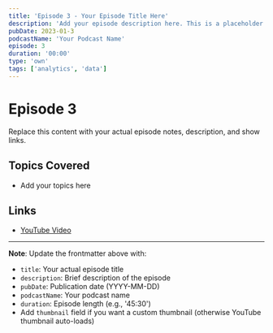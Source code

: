 ```yaml
---
title: 'Episode 3 - Your Episode Title Here'
description: 'Add your episode description here. This is a placeholder for your podcast episode.'
pubDate: 2023-01-3
podcastName: 'Your Podcast Name'
episode: 3
duration: '00:00'
type: 'own'
tags: ['analytics', 'data']
---
```


# Episode 3

Replace this content with your actual episode notes, description, and show links.

## Topics Covered
- Add your topics here

## Links
- [YouTube Video](https://www.youtube.com/watch?v=REPLACE_WITH_YOUR_VIDEO_ID)

---

**Note**: Update the frontmatter above with:
- `title`: Your actual episode title
- `description`: Brief description of the episode
- `pubDate`: Publication date (YYYY-MM-DD)
- `podcastName`: Your podcast name
- `duration`: Episode length (e.g., '45:30')
- Add `thumbnail` field if you want a custom thumbnail (otherwise YouTube thumbnail auto-loads)
